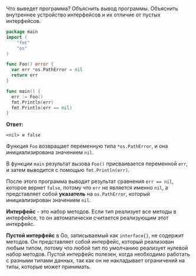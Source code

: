 Что выведет программа? Объяснить вывод программы. Объяснить внутреннее
устройство интерфейсов и их отличие от пустых интерфейсов.

```go
package main
import (
	"fmt"
	"os"
)

func Foo() error {
  var err *os.PathError = nil
  return err
}

func main() {
  err := Foo()
  fmt.Println(err)
  fmt.Println(err == nil)
}
```

**Ответ:**

`<nil> и false`

Функция `Foo` возвращает переменную типа `*os.PathError`, и она инициализирована значением `nil`.

В функции `main` результат вызова `Foo()` присваивается переменной `err`, и затем выводится с помощью `fmt.Println(err)`.

После этого программа выводит результат сравнения `err == nil`, которое вернет `false`, потому что `err` не является именно `nil`, а представляет собой **указатель** на `os.PathError`, который инициализирован значением `nil`.

**Интерфейс** - это набор методов. Если тип реализует все методы в интерфейсе, то он автоматически считается реализующим этот интерфейс.

**Пустой интерфейс** в Go, записываемый как `interface{}`, не содержит методов. Он представляет собой интерфейс, который реализован любым типом, потому что любой тип по умолчанию реализует нулевой набор методов. Пустой интерфейс полезен, когда необходимо работать с разными типами данных, так как он не накладывает ограничений на типы, которые может принимать.